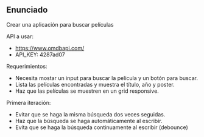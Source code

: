 ## Enunciado

Crear una aplicación para buscar películas

API a usar:

- https://www.omdbapi.com/
- API_KEY: 4287ad07

Requerimientos:
- Necesita mostar un input para buscar la película y un botón para buscar.
- Lista las películas encontradas y muestra el título, año y poster.
- Haz que las películas se muestren en un grid responsive.

Primera iteración:
- Evitar que se haga la misma búsqueda dos veces seguidas.
- Haz que la búsqueda se haga automáticamente al escribir.
- Evita que se haga la búsqueda continuamente al escribir (debounce)


